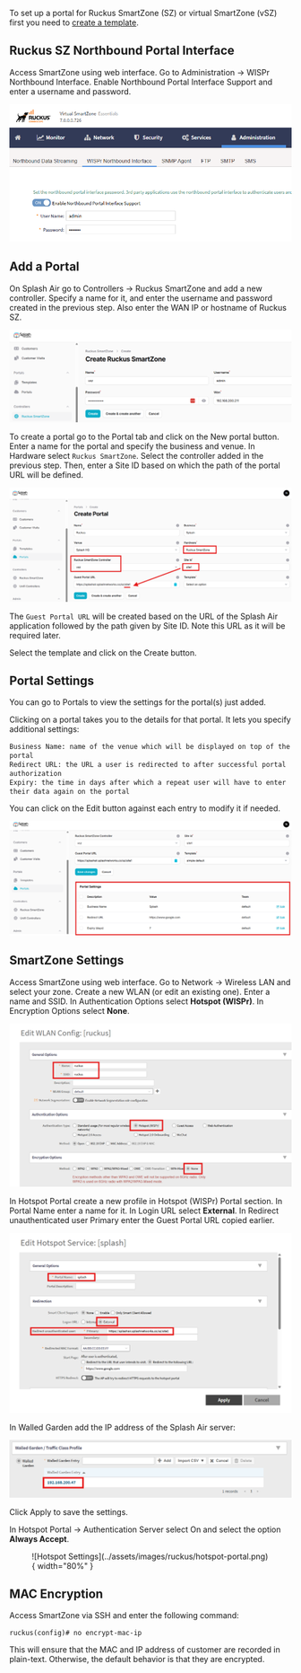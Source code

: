 To set up a portal for Ruckus SmartZone (SZ) or virtual SmartZone (vSZ) first you need to [create a template](../defining-templates.md).

## Ruckus SZ Northbound Portal Interface

Access SmartZone using web interface. Go to Administration -> WISPr Northbound Interface. Enable Northbound Portal Interface Support and enter a username and password.

![Ruckus NBI](../assets/images/ruckus/nbi.png)

## Add a Portal

On Splash Air go to Controllers -> Ruckus SmartZone and add a new controller. Specify a name for it, and enter the username and password created in the previous step. Also enter the WAN IP or hostname of Ruckus SZ.

![Ruckus Controller](../assets/images/ruckus/controller.png)

To create a portal go to the Portal tab and click on the New portal button. Enter a name for the portal and specify the business and venue. In Hardware select `Ruckus SmartZone`. Select the controller added in the previous step. Then, enter a Site ID based on which the path of the portal URL will be defined.

![Ruckus Portal](../assets/images/ruckus/portal-url.png)

The `Guest Portal URL` will be created based on the URL of the Splash Air application followed by the path given by Site ID. Note this URL as it will be required later.

Select the template and click on the Create button.

## Portal Settings

You can go to Portals to view the settings for the portal(s) just added.

Clicking on a portal takes you to the details for that portal. It lets you specify additional settings:

```
Business Name: name of the venue which will be displayed on top of the portal
Redirect URL: the URL a user is redirected to after successful portal authorization
Expiry: the time in days after which a repeat user will have to enter their data again on the portal
```

You can click on the Edit button against each entry to modify it if needed.

![Ruckus Portal Settings](../assets/images/ruckus/portal-settings.png)

## SmartZone Settings

Access SmartZone using web interface. Go to Network -> Wireless LAN and select your zone. Create a new WLAN (or edit an existing one). Enter a name and SSID. In Authentication Options select **Hotspot (WISPr)**. In Encryption Options select **None**.

![WLAN Settings](../assets/images/ruckus/wlan-settings.png)

In Hotspot Portal create a new profile in Hotspot (WISPr) Portal section. In Portal Name enter a name for it. In Login URL select **External**. In Redirect unauthenticated user Primary enter the Guest Portal URL copied earlier.

![Hotspot Settings](../assets/images/ruckus/hotspot-settings.png)

In Walled Garden add the IP address of the Splash Air server:

![Hotspot Walled Garden](../assets/images/ruckus/walled-garden.png)

Click Apply to save the settings.

In Hotspot Portal -> Authentication Server select On and select the option **Always Accept**.

<figure markdown="span">
  ![Hotspot Settings](../assets/images/ruckus/hotspot-portal.png){ width="80%" }
</figure>

## MAC Encryption

Access SmartZone via SSH and enter the following command:
```
ruckus(config)# no encrypt-mac-ip
```
This will ensure that the MAC and IP address of customer are recorded in plain-text. Otherwise, the default behavior is that they are encrypted.